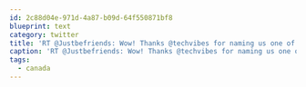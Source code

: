 ```yaml
---
id: 2c88d04e-971d-4a87-b09d-64f550871bf8
blueprint: text
category: twitter
title: 'RT @Justbefriends: Wow! Thanks @techvibes for naming us one of the top 20 companies to watch in Canada! techvibes.com/blog/techvibes… #canada #tec…'
caption: 'RT @Justbefriends: Wow! Thanks @techvibes for naming us one of the top 20 companies to watch in Canada! <a href="http://www.techvibes.com/blog/techvibes-20-2014-10-31" title="http://www.techvibes.com/blog/techvibes-20-2014-10-31" class="link link_untco">techvibes.com/blog/techvibes…</a> <span class="hashtag hashtag_local">#<a href="http://tweettemp.darylchymko.ca/?tag=canada">canada</a> #tec…'
tags:
  - canada
---
```

